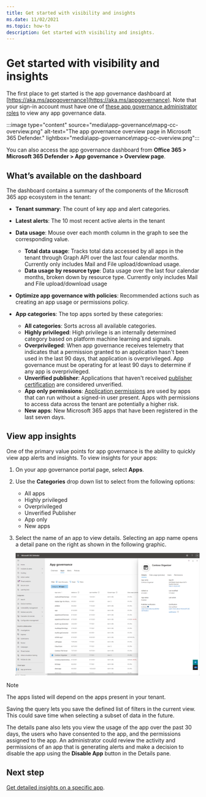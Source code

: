 ```yaml
---
title: Get started with visibility and insights
ms.date: 11/02/2021
ms.topic: how-to
description: Get started with visibility and insights.
---
```


# Get started with visibility and insights

The first place to get started is the app governance dashboard at [https://aka.ms/appgovernance](https://aka.ms/appgovernance). Note that your sign-in account must have one of [these app governance administrator roles](app-governance-get-started.md#administrator-roles) to view any app governance data.

:::image type="content" source="media\app-governance\mapg-cc-overview.png" alt-text="The app governance overview page in Microsoft 365 Defender." lightbox="media\app-governance\mapg-cc-overview.png":::

You can also access the app governance dashboard from **Office 365 > Microsoft 365 Defender > App governance > Overview page**.

## What’s available on the dashboard

The dashboard contains a summary of the components of the Microsoft 365 app ecosystem in the tenant:

- **Tenant summary**: The count of key app and alert categories.
- **Latest alerts**: The 10 most recent active alerts in the tenant
- **Data usage**: Mouse over each month column in the graph to see the corresponding value.
  - **Total data usage**: Tracks total data accessed by all apps in the tenant through Graph API over the last four calendar months. Currently only includes Mail and File upload/download usage.
  - **Data usage by resource type**: Data usage over the last four calendar months, broken down by resource type. Currently only includes Mail and File upload/download usage
- **Optimize app governance with policies**: Recommended actions such as creating an app usage or permissions policy.
- **App categories**: The top apps sorted by these categories:
  
  - **All categories**: Sorts across all available categories.
  - **Highly privileged**: High privilege is an internally determined category based on platform machine learning and signals.
  - **Overprivileged**: When app governance receives telemetry that indicates that a permission granted to an application hasn't been used in the last 90 days, that application is overprivileged. App governance must be operating for at least 90 days to determine if any app is overprivileged.  
  - **Unverified publisher**: Applications that haven't received [publisher certification](/azure/active-directory/develop/publisher-verification-overview) are considered unverified.
  - **App only permissions**: [Application permissions](/azure/active-directory/develop/v2-permissions-and-consent#permission-types) are used by apps that can run without a signed-in user present. Apps with permissions to access data across the tenant are potentially a higher risk.
  - **New apps**: New Microsoft 365 apps that have been registered in the last seven days.  

## View app insights

One of the primary value points for app governance is the ability to quickly view app alerts and insights. To view insights for your apps:

1. On your app governance portal page, select **Apps**.
1. Use the **Categories** drop down list to select from the following options:
      - All apps
      - Highly privileged
      - Overprivileged
      - Unverified Publisher
      - App only
      - New apps
1. Select the name of an app to view details. Selecting an app name opens a detail pane on the right as shown in the following graphic.

    [![Image showing the details pane for a selected app.](media/app-governance/app-governance-app-insight.png)](media/app-governance/app-governance-app-insight.png#lightbox)

> [!NOTE]
> The apps listed will depend on the apps present in your tenant.

Saving the query lets you save the defined list of filters in the current view. This could save time when selecting a subset of data in the future.

The details pane also lets you view the usage of the app over the past 30 days, the users who have consented to the app, and the permissions assigned to the app. An administrator could review the activity and permissions of an app that is generating alerts and make a decision to disable the app using the **Disable App** button in the Details pane.

## Next step

[Get detailed insights on a specific app](app-governance-visibility-insights-view-apps.md).
